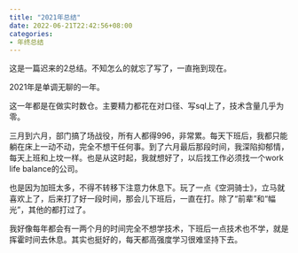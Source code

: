 ```yaml
---
title: "2021年总结"
date: 2022-06-21T22:42:56+08:00
categories:
- 年终总结
---
```


这是一篇迟来的2总结。不知怎么的就忘了写了，一直拖到现在。

2021年是单调无聊的一年。

这一年都是在做实时数仓。主要精力都花在对口径、写sql上了，技术含量几乎为零。

三月到六月，部门搞了场战役，所有人都得996，非常累。每天下班后，我都只能躺在床上一动不动，完全不想干任何事。到了六月最后那段时间，我深陷抑郁情，每天上班和上坟一样。也是从这时起，我就想好了，以后找工作必须找一个work life balance的公司。

也是因为加班太多，不得不转移下注意力休息下。玩了一点《空洞骑士》，立马就喜欢上了，后来打了好一段时间，那会儿下班后，一直在打。除了“前辈”和“幅光”，其他的都打过了。

我好像每年都会有一两个月的时间完全不想学技术，下班后一点技术也不学，就是挥霍时间去休息。其实也挺好的，每天都高强度学习很难坚持下去。
